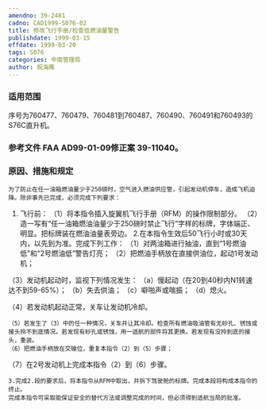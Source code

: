 ```yaml
---
amendno: 39-2481
cadno: CAD1999-S076-02
title: 修改飞行手册/检查低燃油量警告
publishdate: 1999-03-15
effdate: 1999-03-20
tags: S076
categories: 中南管理局
author: 祝海鹰
---
```


### 适用范围 
序号为760477、760479、760481到760487、760490、760491和760493的S76C直升机。

### 参考文件    FAA AD99-01-09修正案 39-11040。

### 原因、措施和规定 
    为了防止在任一油箱燃油量少于250磅时，空气进入燃油供应管，引起发动机停车，造成飞机迫降。除非事先已完成，必须完成下列要求： 
1. 飞行前： 
（1）将本指令插入旋翼机飞行手册（RFM）的操作限制部分。 
（2）造一写有“任一油箱燃油油量少于250磅时禁止飞行”字样的标牌，字体端正、明显。把标牌装在燃油油量表旁边。 
    2.在本指令生效后50飞行小时或30天内，以先到为准。完成下列工作： 
（1）对两油箱进行抽油，直到“1号燃油低”和“2号燃油低”警告灯亮； 
（2）把燃油手柄放在直接供油位，起动1号发动机； 
  
（3）发动机起动时，监视下列情况发生： 
      （a）慢起动（在20到40秒内N1转速达不到59-65%）； 
      （b）失去供油； 
      （c）噼啪声或喘振； 
      （d）熄火。 

（4）若发动机起动正常，关车让发动机冷却。 

    （5）若发生了（3）中的任一种情况，关车并让其冷却。检查所有燃油吸油管有无砂孔、锈蚀或接头拎不到底情况。若发现有砂孔或锈蚀，用一适航的部件将其更换。若发现有没拎到底的接头，重装。 
    （6）把燃油手柄放在交输位，重复本指令（2）到（5）步骤； 
（7）在2号发动机上完成本指令（2）到（6）步骤。 

    3.完成2.段的要求后，将本指令从RFM中取出，并拆下驾驶舱的标牌。完成本段将构成本指令的终止。 
    完成本指令可采取能保证安全的替代方法或调整完成的时间，但必须得到适航当局的批准。
